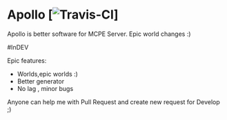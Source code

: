 # Apollo [![Travis-CI](https://travis-ci.org/NycuRO/Apollo.svg?branch=master)]
Apollo is better software for MCPE Server. Epic world changes :)

#InDEV

Epic features:
- Worlds,epic worlds :)
- Better generator
- No lag , minor bugs

Anyone can help me with Pull Request and create new request for Develop ;)
